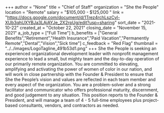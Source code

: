 +++
author = "None"
title = "Chief of Staff"
organization = "She the People"
location = "Remote"
salary = "$105,000  - $125,000 "
link = "https://docs.google.com/document/d/1Trez4rchLszCvl-XUb3qhUXYBJa3LAjAYJe_2X2rpUg/edit?usp=sharing"
sort_date = "2021-10-22"
created_at = "October 22, 2021"
closing_date = "November 15, 2021"
a_job_type = ["Full Time"]
b_benefits = ["General Benefits","Retirement","Health Insurance","Paid Vacation","Permanently Remote","Dental","Vision","Sick time"]
c_feedback = "Red Flag"
thumbnail = "../../images/LogoTagline_491b53d1.png"
+++
She the People is seeking an experienced organizational development leader with nonprofit management experience to lead a small, but mighty team and the day-to-day operation of our primarily remote organization. You are committed to elevating, amplifying and activating the power of women of color in our nation, and will work in close partnership with the Founder & President to ensure that She the People’s vision and values are reflected in each team member and every aspect of the organization. You are a problem-solver and a strong facilitator and communicator who offers professional maturity, discernment, and good judgement to any situation. This position reports to the Founder & President, and will manage a team of 4 - 5 full-time employees plus project-based consultants, vendors, and contractors as needed.
